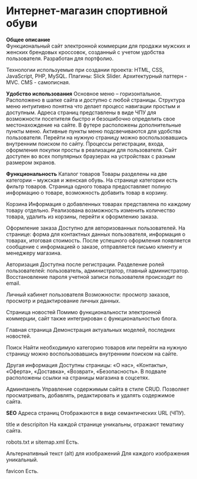 # Интернет-магазин спортивной обуви


**Общее описание**  
Функциональный сайт электронной коммерции для продажи мужских и женских брендовых кроссовок, созданный с учетом удобства пользователя.
Разработан для портфолио.

Технологии используемые при создании проекта: HTML, CSS, JavaScript, PHP, MySQL.
Плагины: Slick  Slider.
Архитектурный паттерн - MVC.
CMS - самописная.

**Удобство использования**
Основное меню – горизонтальное. 
Расположено в шапке сайта и доступно с любой страницы. 
Структура меню интуитивно понятна что делает процесс навигации простым и доступным. 
Адреса страниц представлены в виде ЧПУ для возможности посетителя быстро и безошибочно определить свое местонахождение на сайте.
В футере расположены дополнительные пункты меню. 
Активные пункты меню подсвечиваются для удобства пользователя.
Перейти на нужную страницу можно воспользовавшись внутренним поиском по сайту.
Процессы регистрации, входа, оформления покупки просты в реализации для пользователя.
Сайт доступен во всех популярных браузерах на устройствах с разным размером экранов.

**Функциональность**
Каталог товаров
Товары разделены на две категории – мужская и женская обувь. На странице категории есть фильтр товаров. 
Страница одного товара предоставляет полную информацию о товаре, возможность добавить товар в корзину.

Корзина
Информация о добавленных товарах представлена по каждому товару отдельно.
Реализована возможность изменить количество товара, удалить из корзины, перейти к оформлению заказа.

Оформление заказа
Доступно для авторизованных пользователей.
На странице: форма для контактных данных пользователя, информация о товарах, итоговая стоимость. 
После успешного оформления появляется сообщение с информацией о заказе, отправляется письмо клиенту и менеджеру магазина.

Авторизация
Доступна после регистрации.
Разделение ролей пользователей: пользователь, администратор, главный администратор.
Восстановление пароля учетной записи пользователя происходит по email.

Личный кабинет пользователя
Возможности: просмотр заказов, просмотр и редактирование личных данных.

Страница новостей
Помимо функциональности электронной коммерции, сайт также интегрирован с функциональностью блога.

Главная страница
Демонстрация актуальных моделей, последних новостей.

Поиск
Найти необходимую категорию товаров или перейти на нужную страницу можно воспользовавшись внутренним поиском на сайте.

Другая информация
Доступны страницы: «О нас», «Контакты», «Оферта», «Доставка», «Возврат», «Безопасность».
В подвале расположены ссылки на страницы магазина в соцсетях.

Админпанель
Управление содержимым сайта в стиле CRUD.
Позволяет просматривать, добавлять, редактировать и удалять содержимое сайта.

**SEO**
Адреса страниц
Отображаются в виде семантических URL (ЧПУ).

title и descripiton
На каждой странице уникальны, отражают тематику сайта.

robots.txt и sitemap.xml
Есть.

Альтернативный текст (alt) для изображений
Для каждого изображения уникальный.

favicon
Есть.

 
